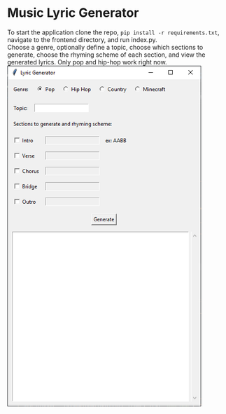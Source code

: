 # Music Lyric Generator

To start the application clone the repo, `pip install -r requirements.txt`, navigate to the frontend directory, and run index.py.  
Choose a genre, optionally define a topic, choose which sections to generate, choose the rhyming scheme of each section, and view the generated lyrics. Only pop and hip-hop work right now.
![app](https://github.com/bfok123/Capstone-Project/blob/master/images/frontend.png)

